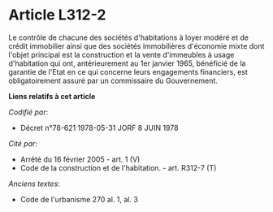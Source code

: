 # Article L312-2

Le contrôle de chacune des sociétés d'habitations à loyer modéré et de crédit immobilier ainsi que des sociétés immobilières
d'économie mixte dont l'objet principal est la construction et la vente d'immeubles à usage d'habitation qui ont,
antérieurement au 1er janvier 1965, bénéficié de la garantie de l'Etat en ce qui concerne leurs engagements financiers, est
obligatoirement assuré par un commissaire du Gouvernement.

**Liens relatifs à cet article**

_Codifié par_:

  - Décret n°78-621 1978-05-31 JORF 8 JUIN 1978

_Cité par_:

  - Arrêté du 16 février 2005 - art. 1 (V)
  - Code de la construction et de l'habitation. - art. R312-7 (T)

_Anciens textes_:

  - Code de l'urbanisme 270 al. 1, al. 3
